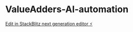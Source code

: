 # ValueAdders-AI-automation

[Edit in StackBlitz next generation editor ⚡️](https://stackblitz.com/~/github.com/ValueaddersWorld/ValueAdders-AI-automation)